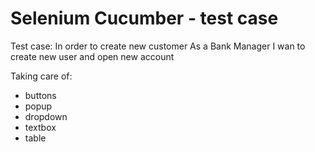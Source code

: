 # Selenium Cucumber - test case

Test case: 
  In order to create new customer
  As a Bank Manager
  I wan to create new user and open new account
  
Taking care of:
- buttons
- popup
- dropdown
- textbox
- table
